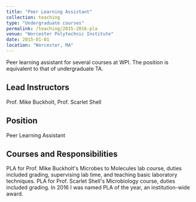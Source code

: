 ```yaml
---
title: "Peer Learning Assistant"
collection: teaching
type: "Undergraduate courses"
permalink: /teaching/2015-2016-pla
venue: "Worcester Polytechnic Institute"
date: 2015-01-01
location: "Worcester, MA"
---
```


Peer learning assistant for several courses at WPI. The position is equivalent to that of undergraduate TA.

Lead Instructors
------
Prof. Mike Buckholt, Prof. Scarlet Shell

Position
------
Peer Learning Assistant

Courses and Responsibilities
------
PLA for Prof. Mike Buckholt's Microbes to Molecules lab course, duties included grading, supervising lab time, and teaching basic laboratory techniques.
PLA for Prof. Scarlet Shell's Microbiology course, duties included grading. 
In 2016 I was named PLA of the year, an institution-wide award. 
